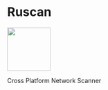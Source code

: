 # Ruscan

<img src="https://github.com/thewh1teagle/Ruscan/assets/61390950/5f1e6b98-b42e-4cbf-a1ce-0a0031566db3" width="100px" height="100px">


Cross Platform Network Scanner 
